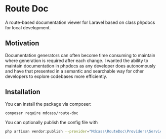 # Route Doc

A route-based documentation viewer for Laravel based on class phpdocs for local
development.

## Motivation

Documentation generators can often become time consuming to maintain where generation is
required after each change. I wanted the ability to maintain documentation in phpdocs as
any developer does autonomously and have that presented in a semantic and searchable way
for other developers to explore codebases more efficiently.

## Installation

You can install the package via composer:

```bash
composer require mdcass/route-doc
```

You can optionally publish the config file with

```bash
php artisan vendor:publish --provider="Mdcass\RouteDoc\Providers\ServiceProdiver" --tag="config"
```